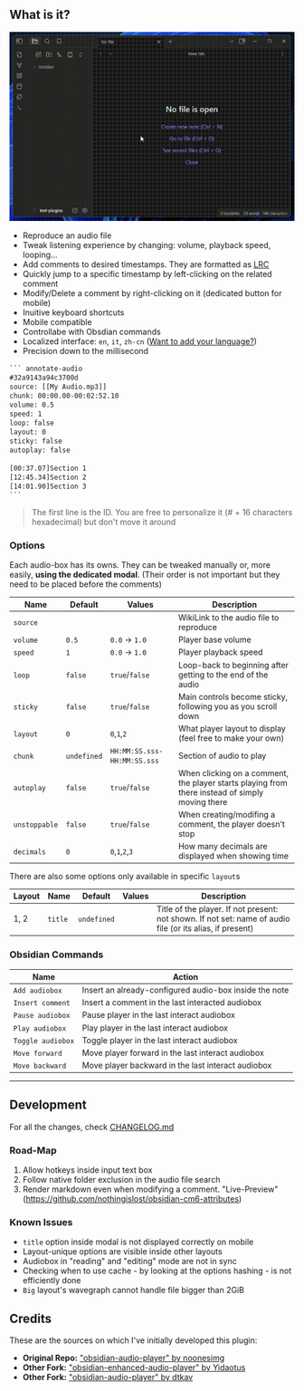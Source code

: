 ## What is it?

![Preview GIF](static/preview2.gif)

-   Reproduce an audio file
-   Tweak listening experience by changing: volume, playback speed, looping...
-   Add comments to desired timestamps. They are formatted as [LRC](<https://en.wikipedia.org/wiki/LRC_(file_format)>)
-   Quickly jump to a specific timestamp by left-clicking on the related comment
-   Modify/Delete a comment by right-clicking on it (dedicated button for mobile)
-   Inuitive keyboard shortcuts
-   Mobile compatible
-   Controllabe with Obsdian commands
-   Localized interface: `en`, `it`, `zh-cn` ([Want to add your language?](https://github.com/12-VidE/annotate-audio/tree/master/src/lang/README.md))
-   Precision down to the millisecond

````
``` annotate-audio
#32a9143a94c3700d
source: [[My Audio.mp3]]
chunk: 00:00.00-00:02:52.10
volume: 0.5
speed: 1
loop: false
layout: 0
sticky: false
autoplay: false

[00:37.07]Section 1
[12:45.34]Section 2
[14:01.90]Section 3
```
````

> The first line is the ID. You are free to personalize it (# + 16 characters hexadecimal) but don't move it around

### Options

Each audio-box has its owns. They can be tweaked manually or, more easily, **using the dedicated modal**.
(Their order is not important but they need to be placed before the comments)

| Name          | Default     | Values                      | Description                                                                                     |
| ------------- | ----------- | --------------------------- | ----------------------------------------------------------------------------------------------- |
| `source`      |             |                             | WikiLink to the audio file to reproduce                                                         |
| `volume`      | `0.5`       | `0.0` → `1.0`               | Player base volume                                                                              |
| `speed`       | `1`         | `0.0` → `1.0`               | Player playback speed                                                                           |
| `loop`        | `false`     | `true`/`false`              | Loop-back to beginning after getting to the end of the audio                                    |
| `sticky`      | `false`     | `true`/`false`              | Main controls become sticky, following you as you scroll down                                   |
| `layout`      | `0`         | `0`,`1`,`2`                 | What player layout to display (feel free to make your own)                                      |
| `chunk`       | `undefined` | `HH:MM:SS.sss-HH:MM:SS.sss` | Section of audio to play                                                                        |
| `autoplay`    | `false`     | `true`/`false`              | When clicking on a comment, the player starts playing from there instead of simply moving there |
| `unstoppable` | `false`     | `true`/`false`              | When creating/modifing a comment, the player doesn't stop                                       |
| `decimals`    | `0`         | `0`,`1`,`2`,`3`             | How many decimals are displayed when showing time                                               |

There are also some options only available in specific `layout`s

| Layout | Name    | Default     | Values | Description                                                                                               |
| ------ | ------- | ----------- | ------ | --------------------------------------------------------------------------------------------------------- |
| 1, 2   | `title` | `undefined` |        | Title of the player. If not present: not shown. If not set: name of audio file (or its alias, if present) |

### Obsidian Commands

| Name              | Action                                                 |
| ----------------- | ------------------------------------------------------ |
| `Add audiobox`    | Insert an already-configured audio-box inside the note |
| `Insert comment`  | Insert a comment in the last interacted audiobox       |
| `Pause audiobox`  | Pause player in the last interact audiobox             |
| `Play audiobox`   | Play player in the last interact audiobox              |
| `Toggle audiobox` | Toggle player in the last interact audiobox            |
| `Move forward`    | Move player forward in the last interact audiobox      |
| `Move backward`   | Move player backward in the last interact audiobox     |

---

## Development

For all the changes, check [CHANGELOG.md](https://github.com/12-VidE/annotate-audio/blob/master/CHANGELOG.md)

### Road-Map

1. Allow hotkeys inside input text box
2. Follow native folder exclusion in the audio file search
3. Render markdown even when modifying a comment. "Live-Preview" (https://github.com/nothingislost/obsidian-cm6-attributes)

### Known Issues

-   `title` option inside modal is not displayed correctly on mobile
-   Layout-unique options are visible inside other layouts
-   Audiobox in "reading" and "editing" mode are not in sync
-   Checking when to use cache - by looking at the options hashing - is not efficiently done
-   `Big` layout's wavegraph cannot handle file bigger than 2GiB

## Credits

These are the sources on which I've initially developed this plugin:

-   **Original Repo:** ["obsidian-audio-player" by noonesimg](https://github.com/noonesimg/obsidian-audio-player)
-   **Other Fork:** ["obsidian-enhanced-audio-player" by Yidaotus](https://github.com/Yidaotus/obsidian-enhanced-audio-player)
-   **Other Fork:** ["obsidian-audio-player" by dtkav](https://github.com/dtkav/obsidian-audio-player)
